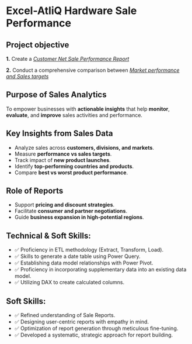 # Excel-AtliQ Hardware Sale Performance

## Project objective
**1.** Create a _[Customer Net Sale Performance Report](https://github.com/sangavibabu02/Excel-AtliQ_Sale_Performance/blob/main/Customer%20Net%20Sale%20Performance..pdf)_ 

**2.** Conduct a comprehensive comparison between _[Market performance and Sales targets](https://github.com/sangavibabu02/Excel-AtliQ_Sale_Performance/blob/main/Market%20Performance%20vs%20Target.pdf)_ 

## Purpose of Sales Analytics  
To empower businesses with **actionable insights** that help **monitor**, **evaluate**, and **improve** sales activities and performance.  

## Key Insights from Sales Data  
- Analyze sales across **customers, divisions, and markets**.  
- Measure **performance vs sales targets**.  
- Track impact of **new product launches**.  
- Identify **top-performing countries and products**.  
- Compare **best vs worst product performance**.  

## Role of Reports  
- Support **pricing and discount strategies**.  
- Facilitate **consumer and partner negotiations**.  
- Guide **business expansion in high-potential regions**.

## Technical & Soft Skills:
- ✅ 	Proficiency in ETL methodology (Extract, Transform, Load).
- ✅	Skills to generate a date table using Power Query.
- ✅	Establishing data model relationships with Power Pivot.
- ✅	Proficiency in incorporating supplementary data into an existing data model.
- ✅	Utilizing DAX to create calculated columns.

## Soft Skills:
- ✅	Refined understanding of Sale Reports.
- ✅	Designing user-centric reports with empathy in mind.
- ✅	Optimization of report generation through meticulous fine-tuning.
- ✅	Developed a systematic, strategic approach for report building.

